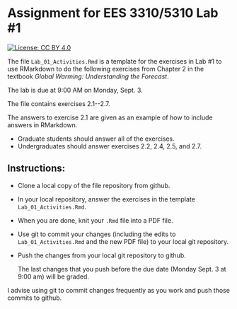 # Assignment for EES 3310/5310 Lab #1

[![License: CC BY 4.0](https://img.shields.io/badge/License-CC%20BY%204.0-lightgrey.svg)](https://creativecommons.org/licenses/by/4.0/)

The file `Lab_01_Activities.Rmd` is a template for the exercises in Lab #1 to use
RMarkdown to do the following exercises from Chapter 2 in the textbook 
_Global Warming: Understanding the Forecast_.

The lab is due at 9:00 AM on Monday, Sept. 3.

The file contains exercises 2.1--2.7.

The answers to exercise 2.1 are given as an example of how to include
answers in RMarkdown.

* Graduate students should answer all of the exercises. 
* Undergraduates should answer exercises 2.2, 2.4, 2.5, and 2.7.

## Instructions:

* Clone a local copy of the file repository from github.
* In your local repository, answer the exercises in the template
  `Lab_01_Activities.Rmd`.
* When you are done, knit your `.Rmd` file into a PDF file.
* Use git to commit your changes (including the edits to `Lab_01_Activities.Rmd`
  and the new PDF file) to your local git repository.
* Push the changes from your local git repository to github.

    The last changes that you push before the due date 
    (Monday Sept. 3 at 9:00 am) will be graded.

I advise using git to commit changes frequently as you work and push those commits
to github.

